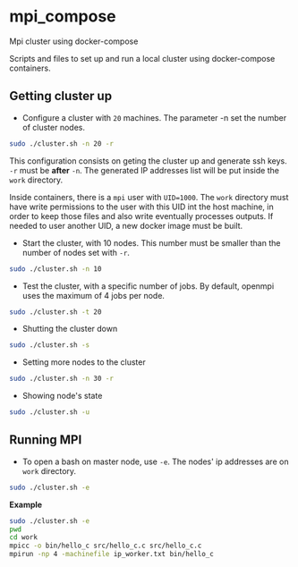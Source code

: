 # mpi_compose
Mpi cluster using docker-compose

Scripts and files to set up and run a local cluster using docker-compose containers.

<!--
## Building image or getting it from DockerHub

To create an image:

```bash
sudo ./build_image.sh
```
This image create a user `mpi` with `UID=1000`. This is useful to share the directory `work` with the host and the cluster nodes.

To get an image from DockerHub:
```bash
sudo docker pull darlon/mpi
sudo docker tag darlon/mpi mpi
```
-->

## Getting cluster up

- Configure a cluster with `20` machines. The parameter -n set the number of cluster nodes.

```bash
sudo ./cluster.sh -n 20 -r
```

This configuration consists on geting the cluster up and generate ssh keys. `-r` must be **after** `-n`. The generated IP addresses list will be put inside the `work` directory. 

Inside containers, there is a `mpi` user with `UID=1000`. The `work` directory must have write permissions to the user with this UID int the host machine, in order to keep those files and also write eventually processes outputs. If needed to user another UID, a new docker image must be built.


- Start the cluster, with 10 nodes. This number must be smaller than the number of nodes set with `-r`.
```bash
sudo ./cluster.sh -n 10
```

- Test the cluster, with a specific number of jobs. By default, openmpi uses the maximum of 4 jobs per node.
```bash
sudo ./cluster.sh -t 20
```

- Shutting the cluster down
```bash
sudo ./cluster.sh -s
```

- Setting more nodes to the cluster
```bash
sudo ./cluster.sh -n 30 -r
```

- Showing node's state
```bash
sudo ./cluster.sh -u
```

## Running MPI
- To open a bash on master node, use `-e`. The nodes' ip addresses are on `work` directory.
```bash
sudo ./cluster.sh -e
```

**Example**  
```bash
sudo ./cluster.sh -e
pwd
cd work
mpicc -o bin/hello_c src/hello_c.c src/hello_c.c
mpirun -np 4 -machinefile ip_worker.txt bin/hello_c
```


